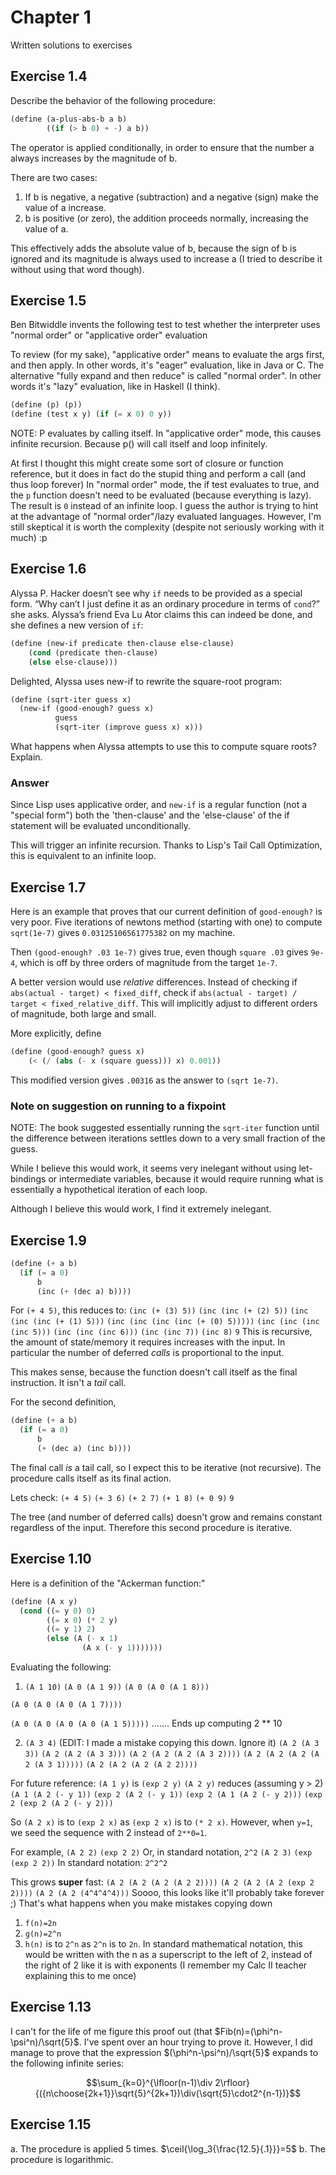 Chapter 1
==========
Written solutions to exercises

## Exercise 1.4
Describe the behavior of the following procedure:
```scheme
(define (a-plus-abs-b a b)
        ((if (> b 0) + -) a b))

```

The operator is applied conditionally,
in order to ensure that the number a
always increases by the magnitude of b.

There are two cases:
1. If b is negative, a negative (subtraction)
  and a negative (sign) make the value of a increase.
2. b is positive (or zero), the addition proceeds
  normally, increasing the value of a.

This effectively adds the absolute value of b,
because the sign of b is ignored and its magnitude
is always used to increase a (I tried to describe it without using that word though).

## Exercise 1.5
Ben Bitwiddle invents the following test to test whether the interpreter
uses "normal order" or "applicative order" evaluation

To review (for my sake), "applicative order" means to evaluate the args first,
and then apply. In other words, it's "eager" evaluation, like in Java or C.
The alternative "fully expand and then reduce" is called "normal order".
In other words it's "lazy" evaluation, like in Haskell (I think).
```scheme
(define (p) (p))
(define (test x y) (if (= x 0) 0 y))
```

NOTE: P evaluates by calling itself.
In "applicative order" mode,
this causes infinite recursion.
Because p() will call itself and loop infinitely.

At first I thought this might create some sort of closure or function reference,
but it does in fact do the stupid thing
and perform a call (and thus loop forever)
In "normal order" mode, the if test evaluates
to true, and the `p` function doesn't need to be
evaluated (because everything is lazy).
The result is `0` instead of an infinite loop.
I guess the author is trying to hint at the
advantage of "normal order"/lazy evaluated languages.
However, I'm still skeptical it is worth the complexity
(despite not seriously working with it much) :p

## Exercise 1.6
Alyssa P. Hacker doesn’t see why `if` needs to be provided as a special form. “Why can’t I just define it as an ordinary procedure in terms of `cond`?” she asks. Alyssa’s friend Eva Lu Ator claims this can indeed be done, and she defines a new version of `if`:
```scheme
(define (new-if predicate then-clause else-clause)
    (cond (predicate then-clause)
    (else else-clause)))
```

Delighted, Alyssa uses new-if to rewrite the square-root program:
```scheme
(define (sqrt-iter guess x)
  (new-if (good-enough? guess x)
          guess
          (sqrt-iter (improve guess x) x)))
```
What happens when Alyssa attempts to use this to compute square roots? Explain. 

### Answer
Since Lisp uses applicative order, and `new-if` is a regular function (not a "special form") both the 'then-clause' and the 'else-clause' of the if statement will be evaluated unconditionally.

This will trigger an infinite recursion. Thanks to Lisp's Tail Call Optimization, this is equivalent to an infinite loop.

## Exercise 1.7
Here is an example that proves that our current definition of `good-enough?` is very poor.
Five iterations of newtons method (starting with one) to compute `sqrt(1e-7)` gives `0.03125106561775382` on my machine.

Then `(good-enough? .03 1e-7)` gives true, even though `square .03` gives `9e-4`, which is off by three orders of magnitude from the target `1e-7`.

A better version would use *relative* differences.
Instead of checking if `abs(actual - target) < fixed_diff`,
check if `abs(actual - target) / target < fixed_relative_diff`.
This will implicitly adjust to different orders of magnitude, both large and small.

More explicitly, define
```scheme
(define (good-enough? guess x)
    (< (/ (abs (- x (square guess))) x) 0.001))
```

This modified version gives `.00316` as the answer to `(sqrt 1e-7)`.

### Note on suggestion on running to a fixpoint
NOTE: The book suggested essentially running the `sqrt-iter` function until the difference between iterations settles down to a very small fraction of the guess.

While I believe this would work,
it seems very inelegant without using let-bindings
or intermediate variables, because it would require
running what is essentially a hypothetical iteration of each loop.

Although I believe this would work, I find it extremely inelegant.

## Exercise 1.9
```scheme
(define (+ a b)
  (if (= a 0) 
      b 
      (inc (+ (dec a) b))))
```
For `(+ 4 5)`, this reduces to:
`(inc (+ (3) 5))`
`(inc (inc (+ (2) 5))`
`(inc (inc (inc (+ (1) 5)))`
`(inc (inc (inc (inc (+ (0) 5)))))`
`(inc (inc (inc (inc 5)))`
`(inc (inc (inc 6)))`
`(inc (inc 7))`
`(inc 8)`
`9`
This is recursive, the amount of state/memory it requires increases with the input. In particular the number of deferred *calls* is proportional to the input.

This makes sense, because the function doesn't call itself as the final instruction. It isn't a *tail* call.

For the second definition,
```scheme
(define (+ a b)
  (if (= a 0)
      b
      (+ (dec a) (inc b))))
```
The final call *is* a tail call, so I expect this to be iterative (not recursive). The procedure calls itself as its final action.

Lets check:
`(+ 4 5)`
`(+ 3 6)`
`(+ 2 7)`
`(+ 1 8)`
`(+ 0 9)`
`9`

The tree (and number of deferred calls) doesn't grow and remains constant regardless of the input. Therefore this second procedure is iterative.

## Exercise 1.10
Here is a definition of the "Ackerman function:"
```scheme
(define (A x y)
  (cond ((= y 0) 0)
        ((= x 0) (* 2 y)
        ((= y 1) 2)
        (else (A (- x 1)
                (A x (- y 1)))))))
```
Evaluating the following:
1. `(A 1 10)`
`(A 0 (A 1 9))`
`(A 0 (A 0 (A 1 8)))`

`(A 0 (A 0 (A 0 (A 1 7))))`

`(A 0 (A 0 (A 0 (A 0 (A 1 5)))))`
.......
Ends up computing 2 ** 10

2. `(A 3 4)` (EDIT: I made a mistake copying this down. Ignore it)
`(A 2 (A 3 3))`
`(A 2 (A 2 (A 3 3)))`
`(A 2 (A 2 (A 2 (A 3 2))))`
`(A 2 (A 2 (A 2 (A 2 (A 3 1)))))`
`(A 2 (A 2 (A 2 (A 2 2))))`

For future reference:
`(A 1 y)` is `(exp 2 y)`
`(A 2 y)` reduces (assuming y > 2)
`(A 1 (A 2 (- y 1))`
`(exp 2 (A 2 (- y 1))`
`(exp 2 (A 1 (A 2 (- y 2)))`
`(exp 2 (exp 2 (A 2 (- y 2)))`

So `(A 2 x)` is to `(exp 2 x)` as `(exp 2 x)` is to `(* 2 x)`.
However, when `y=1`, we seed the sequence with 2 instead of `2**0=1`.

For example,
`(A 2 2)`
`(exp 2 2)`
Or, in standard notation, `2^2`
`(A 2 3)`
`(exp (exp 2 2))`
In standard notation: `2^2^2`

This grows **super** fast:
`(A 2 (A 2 (A 2 (A 2 2))))`
`(A 2 (A 2 (A 2 (exp 2 2))))`
`(A 2 (A 2 (4^4^4^4)))`
Soooo, this looks like it'll probably take forever ;)
That's what happens when you make mistakes copying down

1. `f(n)=2n`
2. `g(n)=2^n`
3. `h(n)` is to `2^n` as `2^n` is to `2n`. In standard mathematical notation, this would be written with the n as a superscript to the left of 2, instead of the right of 2 like it is with exponents (I remember my Calc II teacher explaining this to me once)

## Exercise 1.13
I can't for the life of me figure this proof out (that $Fib(n)=(\phi^n-\psi^n)/\sqrt{5}$. I've spent over an hour trying to prove it. However, I did manage to prove that the expression $(\phi^n-\psi^n)/\sqrt{5}$ expands to the following infinite series:

$$\sum_{k=0}^{\lfloor(n-1)\div 2\rfloor}{({n\choose{2k+1}}\sqrt{5}^{2k+1})\div(\sqrt{5}\cdot2^{n-1})}$$

## Exercise 1.15
a. The procedure is applied 5 times. $\ceil{\log_3{\frac{12.5}{.1}}}=5$
b. The procedure is logarithmic.